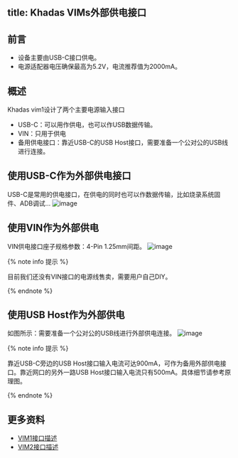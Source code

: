 title: Khadas VIMs外部供电接口
---

## 前言
 * 设备主要由USB-C接口供电。
 * 电源适配器电压确保最高为5.2V，电流推荐值为2000mA。

## 概述
Khadas vim1设计了两个主要电源输入接口
 * USB-C：可以用作供电，也可以作USB数据传输。
 * VIN：只用于供电
 * 备用供电接口：靠近USB-C的USB Host接口，需要准备一个公对公的USB线进行连接。

## 使用USB-C作为外部供电接口
USB-C是常用的供电接口，在供电的同时也可以作数据传输，比如烧录系统固件、ADB调试...
![image](/images/vim1/usbc_extra_power.png)

## 使用VIN作为外部供电
VIN供电接口座子规格参数：4-Pin 1.25mm间距。
![image](/images/vim1/vin_extra_power.png)

{% note info 提示 %}

目前我们还没有VIN接口的电源线售卖，需要用户自己DIY。

{% endnote %}

## 使用USB Host作为外部供电
如图所示：需要准备一个公对公的USB线进行外部供电连接。
![image](/images/vim1/usb_host_extra_power.png)


{% note info 提示 %}

靠近USB-C旁边的USB Host接口输入电流可达900mA，可作为备用外部供电接口。靠近网口的另外一路USB Host接口输入电流只有500mA。具体细节请参考原理图。

{% endnote %}

## 更多资料
* [VIM1接口描述](/zh-cn/vim1/VimInterfaces.html)
* [VIM2接口描述](/zh-cn/vim2/Vim2Interfaces.html)


